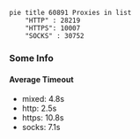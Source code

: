 
```mermaid
pie title 60891 Proxies in list
    "HTTP" : 28219
    "HTTPS": 10007
    "SOCKS" : 30752
```

### Some Info
#### Average Timeout

- mixed: 4.8s
- http: 2.5s
- https: 10.8s
- socks: 7.1s